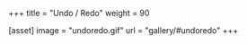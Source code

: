 +++
title = "Undo / Redo"
weight = 90

[asset]
  image = "undoredo.gif"
  url = "gallery/#undoredo"
+++

